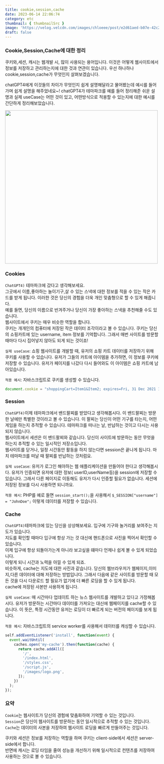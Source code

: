 ```yaml
---
title: cookie,session,cache
date: 2023-06-14 22:06:74
category: etc
thumbnail: { thumbnailSrc }
image: 'https://velog.velcdn.com/images/chloeee/post/e2d61aed-b07e-42c2-ac66-22c011e5497f/image.png'
draft: false
---
```


### Cookie,Session,Cache에 대한 정리
쿠키와,세션, 캐시는 웹개발 시, 많이 사용되는 용어입니다.
이것은 어떻게 웹사이트에서 정보를 저장하고 관리하는지에 대한 것과 연관이 있습니다.
우선 하나하나 cookie,session,cache가 무엇인지 살펴보겠습니다.

chatGPT4에게 이것들의 차이가 무엇인지 쉽게 설명해달라고 물어봤는데 예시를 들어가며 쉽게 설명을 해주었네요~!
chatGPT4가 테마파크를 예를 들어 정리해준 쉬운 설명과 실제 useCase는 어떤 것이 있고, 어떤방식으로 적용할 수 있는지에 대한 예시를 간단하게 정리해보았습니다.
<p> <img src="https://velog.velcdn.com/images/chloeee/post/430ad98f-9594-4111-b535-92529e61e44a/image.png" width="500px"/></p>


### Cookies
`ChatGPT4)`
테마파크에 갔다고 생각해보세요. <br/>
그곳에서 이름,좋아하는 놀이기구,살 수 있는 스낵에 대한 정보를 적을 수 있는 작은 카드를 받게 됩니다.
이러한 것은 당신의 경험을 더욱 개인 맞춤형으로 할 수 있게 해줍니다. <br/>
예를 들면, 당신의 이름으로 반겨주거나 당신이 가장 좋아하는 스낵을 추천해줄 수도 있습니다.<br/>
웹사이트에서 쿠키는 매우 비슷한 역할을 합니다.<br/>
쿠키는 개개인의 컴퓨터에 저장된 작은 데이터 조각이라고 볼 수 있습니다.
쿠키는 당신의 쇼핑카트에 있는 username, item 정보를 기억합니다. 그래서 매번 사이트를 방문할 때마다 다시 집어넣지 않아도 되게 되는 것이죠!

`실제 useCase`: 쇼핑 웹사이트를 개발할 때, 유저의 쇼핑 카트 데이터를 저장하기 위해 쿠키를 사용할 수 있습니다. 
유저가 그들의 카트에 아이템을 추가하면, 이 정보를 쿠키에 저장할 수 있습니다. 유저가 페이지를 나갔다 다시 들어와도 이 아이템은 쇼핑 카트에 남아있습니다.

`적용 예시`: 자바스크립트로 쿠키를 생성할 수 있습니다.
```js
document.cookie = "shoppingCart=Item1&Item2; expires=Fri, 31 Dec 2021 12:00:00 UTC; path=/";
```


### Session
`ChatGPT4)`이제 테마파크에서 밴드팔찌를 받았다고 생각해봅시다. 이 밴드팔찌는 방문한 날에만 특별한 것이라고 볼 수 있습니다.
이 팔찌는 당신이 어떤 기구를 타는지, 어떤 게임을 하는지 추적할 수 있습니다. 테마파크를 떠나는 날, 반납하는 것이고 다시는 사용되지 않습니다.<br/>
웹사이트에서 세션은 이 밴드팔찌와 같습니다. 당신이 사이트에 방문하는 동안 무엇을 하는지 추적할 수 있는 일시적인 저장소입니다. <br/>
웹사이트를 닫거나, 일정 시간동안 활동을 하지 않는다면 session은 끝나게 됩니다. 마치 테마파크를 떠날 때 팔찌를 반납하는 것처럼요.

`실제 useCase`: 유저가 로그인 해야하는 웹 애플리케이션을 만들어야 한다고 생각해봅시다. 유저가 인증되면 유저에 대한 정보( userID,userName등)을
session에 저장할 수 있습니다. 그래서 다른 페이지로 이동해도 유저가 다시 인증할 필요가 없습니다. 세션에 저장된 정보를 다시 사용하면 되니까요.

`적용 예시`: PHP를 예로 들면 `session_start();`을 사용해서 `$_SESSION["username"] = "JohnDoe";` 이렇게 데이터를 저장할 수 있습니다.



### Cache
`ChatGPT4)`테마파크에 있는 당신을 상상해보세요. 입구에 기구와 놀거리를 보여주는 지도가 있습니다. <br/>
지도를 확인할 때마다 입구에 항상 가는 것 대신에 핸드폰으로 사진을 찍어서 확인할 수 있습니다. <br/>
이제 입구에 항상 되돌아가는게 아니라 보고싶을 떄마다 언제나 쉽게 볼 수 있게 되었습니다. <br/>
이렇게 되니 시간과 노력을 아낄 수 있게 되죠.<br/>
비슷하게, cache는 지도에 대한 사진과 같습니다. 당신의 웹브라우저가 웹페이지,이미지,다른 데이터에 대해 저장하는 방법입니다.
그래서 다음에 같은 사이트를 방문할 때 모든 것을 다시 다운로드 할 필요가 없기에 더 빠른 로딩을 할 수 있게 됩니다.<br/>
cache에 저장된 사본만 사용하게 됩니다.

`실제 useCase`: 매 시간마다 업데이트 하는 뉴스 웹사이트를 개발하고 있다고 가정해봅시다. 유저가 방문하는 시간마다 데이터를 가져오는 대신에 웹페이지를 cache할 수 있습니다.
이 뜻은, 특정 시간동안 유저는 로딩이 더 빠르게 되는 버전의 페이지를 보게 됩니다.

`적용 예시`: 자바스크립트의 service worker를 사용해서 데이터를 캐싱할 수 있습니다.
```js
self.addEventListener('install', function(event) {
  event.waitUntil(
    caches.open('my-cache').then(function(cache) {
      return cache.addAll([
        '/',
        '/index.html',
        '/styles.css',
        '/script.js',
        '/images/logo.png',
      ]);
    })
  );
});
```

### 요약
`Cookie`는 웹사이트가 당신의 경험에 맞춤화하여 기억할 수 있는 것입니다.<br/>
`Session`은 당신이 웹사이트를 방문하는 동안 일시적으로 추적할 수 있는 것입니다.<br/>
`Cache`는 데이터의 사본을 저장하여 웹사이트 로딩을 빠르게 만들어주는 것입니다.

쿠키와 세션은 정보를 저장하는 역할을 하며 쿠키는 client-side에서 세션은 server-side에서 합니다. <br/>
반면에 캐시는 로딩 타임을 줄여 성능을 개선하기 위해 일시적으로 컨텐츠를 저장하여 사용하는 것으로 볼 수 있습니다.
